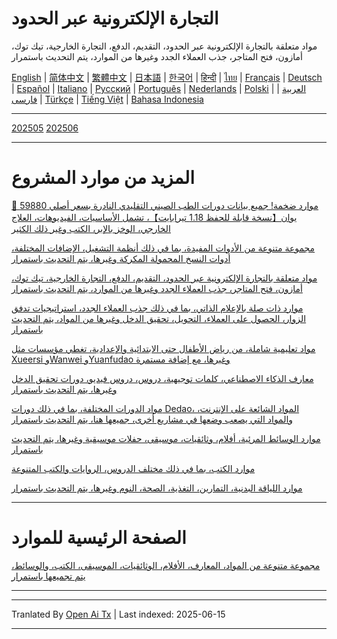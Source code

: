 # التجارة الإلكترونية عبر الحدود
مواد متعلقة بالتجارة الإلكترونية عبر الحدود، التقديم، الدفع، التجارة الخارجية، تيك توك، أمازون، فتح المتاجر، جذب العملاء الجدد وغيرها من الموارد، يتم التحديث باستمرار

[English](https://openaitx.github.io/view.html?user=mswnlz&project=cross-border&lang=en) | [简体中文](https://openaitx.github.io/view.html?user=mswnlz&project=cross-border&lang=zh-CN) | [繁體中文](https://openaitx.github.io/view.html?user=mswnlz&project=cross-border&lang=zh-TW) | [日本語](https://openaitx.github.io/view.html?user=mswnlz&project=cross-border&lang=ja) | [한국어](https://openaitx.github.io/view.html?user=mswnlz&project=cross-border&lang=ko) | [हिन्दी](https://openaitx.github.io/view.html?user=mswnlz&project=cross-border&lang=hi) | [ไทย](https://openaitx.github.io/view.html?user=mswnlz&project=cross-border&lang=th) | [Français](https://openaitx.github.io/view.html?user=mswnlz&project=cross-border&lang=fr) | [Deutsch](https://openaitx.github.io/view.html?user=mswnlz&project=cross-border&lang=de) | [Español](https://openaitx.github.io/view.html?user=mswnlz&project=cross-border&lang=es) | [Italiano](https://openaitx.github.io/view.html?user=mswnlz&project=cross-border&lang=it) | [Русский](https://openaitx.github.io/view.html?user=mswnlz&project=cross-border&lang=ru) | [Português](https://openaitx.github.io/view.html?user=mswnlz&project=cross-border&lang=pt) | [Nederlands](https://openaitx.github.io/view.html?user=mswnlz&project=cross-border&lang=nl) | [Polski](https://openaitx.github.io/view.html?user=mswnlz&project=cross-border&lang=pl) | [العربية](https://openaitx.github.io/view.html?user=mswnlz&project=cross-border&lang=ar) | [فارسی](https://openaitx.github.io/view.html?user=mswnlz&project=cross-border&lang=fa) | [Türkçe](https://openaitx.github.io/view.html?user=mswnlz&project=cross-border&lang=tr) | [Tiếng Việt](https://openaitx.github.io/view.html?user=mswnlz&project=cross-border&lang=vi) | [Bahasa Indonesia](https://openaitx.github.io/view.html?user=mswnlz&project=cross-border&lang=id)

------------
[202505](https://raw.githubusercontent.com/mswnlz/cross-border/main/202505.md)
[202506](https://raw.githubusercontent.com/mswnlz/cross-border/main/202506.md)



---------------
# المزيد من موارد المشروع

[🎁 موارد ضخمة! جميع بيانات دورات الطب الصيني التقليدي النادرة بسعر أصلي 59880 يوان【نسخة قابلة للحفظ 1.18 تيرابايت】، تشمل الأساسيات، الفيديوهات، العلاج الخارجي، الوخز بالإبر، الكتب وغير ذلك الكثير](https://github.com/mswnlz/chinese-traditional)

[مجموعة متنوعة من الأدوات المفيدة، بما في ذلك أنظمة التشغيل، الإضافات المختلفة، أدوات النسخ المحمولة المكركة وغيرها، يتم التحديث باستمرار](https://github.com/mswnlz/tools)

[مواد متعلقة بالتجارة الإلكترونية عبر الحدود، التقديم، الدفع، التجارة الخارجية، تيك توك، أمازون، فتح المتاجر، جذب العملاء الجدد وغيرها من الموارد، يتم التحديث باستمرار](https://github.com/mswnlz/cross-border)

[موارد ذات صلة بالإعلام الذاتي، بما في ذلك جذب العملاء الجدد، استراتيجيات تدفق الزوار، الحصول على العملاء، التحويل، تحقيق الدخل وغيرها من المواد، يتم التحديث باستمرار](https://github.com/mswnlz/self-media)

[مواد تعليمية شاملة، من رياض الأطفال حتى الابتدائية والإعدادية، تغطي مؤسسات مثل Xueersi وWanwei وYuanfudao وغيرها، مع إضافة مستمرة](https://github.com/mswnlz/edu-knowlege)

[معارف الذكاء الاصطناعي، كلمات توجيهية، دروس، دروس فيديو، دورات تحقيق الدخل وغيرها، يتم التحديث باستمرار](https://github.com/mswnlz/AIknowledge)

[مواد الدورات المختلفة، بما في ذلك دورات Dedao، المواد الشائعة على الإنترنت، والمواد التي يصعب وضعها في مشاريع أخرى، جميعها هنا، يتم التحديث باستمرار](https://github.com/mswnlz/curriculum)

[موارد الوسائط المرئية، أفلام، وثائقيات، موسيقى، حفلات موسيقية وغيرها، يتم التحديث باستمرار](https://github.com/mswnlz/movies)

[موارد الكتب، بما في ذلك مختلف الدروس، الروايات والكتب المتنوعة](https://github.com/mswnlz/book)

[موارد اللياقة البدنية، التمارين، التغذية، الصحة، النوم وغيرها، يتم التحديث باستمرار](https://github.com/mswnlz/healthy)



---------------

# الصفحة الرئيسية للموارد
[مجموعة متنوعة من المواد، المعارف، الأفلام، الوثائقيات، الموسيقى، الكتب، والوسائط، يتم تجميعها باستمرار](https://github.com/mswnlz)

---------------

---

Tranlated By [Open Ai Tx](https://github.com/OpenAiTx/OpenAiTx) | Last indexed: 2025-06-15

---